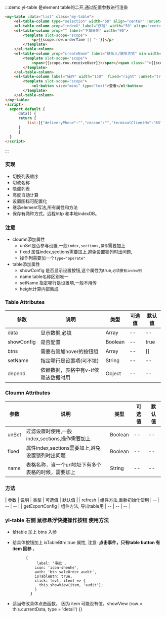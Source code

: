 <!--
 * @Author: yangjj
 * @Date: 2020-02-04 18:39:30
 * @LastEditors: jinqing
 * @LastEditTime: 2021-03-16 13:53:57
 * @Description: file content
 -->

:::demo yl-table 是element table的二开,通过配置参数进行渲染

```html
<my-table :data="list" class="my-table">
    <el-table-column type="selection" width="50" align="center" :unSet="true" fixed></el-table-column>
    <el-table-column prop="indexX" label="序号" width="50" align="center" :unSet="true" fixed></el-table-column>
    <el-table-column prop="" label="下单日期" width="90">
        <template slot-scope="scope">
            <p>{{scope.row.orderTime || '-'}}</p>
        </template>
    </el-table-column>
    <el-table-column prop="createName" label="联系人/联系方式" min-width="120">
        <template slot-scope="scope">
            <span>{{scope.row.receiveUser}}</span>/<span class="">{{scope.row.receivePhone}}</span>
        </template>
    </el-table-column>
    <el-table-column label="操作" width="150"  fixed="right" :unSet="true" type="operate">
        <template slot-scope="scope">
            <el-button size="mini" type="text">查看</el-button>
        </template>
    </el-table-column>
</my-table>
<script>
  export default {
      data() {
      return {
          list:[{"deliveryPhone":"","reason":"","terminalClientNo":"63","transportName":"冷链运输","sremark":"42342345432","deliveryTime":"2020-01-20 13:21:21","terminalClientName":"浙江迪安医疗器械有限公司","outStorageType":1,"orderTime":"2020-01-20 13:19:35","modifyTime":"2020-01-20 13:29:30","receiptTime":"2020-01-20","businessUserNo":"000000048","id":"291","operateName":"李路","supplierName":"亚辉龙集团","receivePhone":"16899001234","orderNo":"120000000582","receiveAddr":"浙江省杭州市西湖区三墩镇石祥西路紫荆创业园1401","organizationName":"商务部","transportCode":"LLYS","businessUserName":"黄希夷","deliveryNo":"20200120001001","supplierNo":"2000000","organizationNo":"0006","auditNo":"501610101020","customerName":"杭州云医购供应链科技有限公司","receiveUser":"李路1","cremark":"","lockFlag":"1","returnLabel":0,"deliveryNum":35.00,"createTime":"2020-01-20 13:21:21","auditTime":"2020-01-20 13:21:31","outStatus":"all","auditName":"超级管理员","dataSource":"DMS-CS","deliveryName":"","customerNo":"6019604591","deliveryStatus":"trade_confirm","operateNo":"51000031"},{"deliveryPhone":"","reason":"","terminalClientNo":"","transportName":"航空运输","sremark":"","deliveryTime":"2020-01-16 09:51:17","terminalClientName":"","outStorageType":1,"orderTime":"2020-01-14 19:36:28","modifyTime":"2020-01-18 00:10:19","businessUserNo":"","id":"273","operateName":"超级管理员","supplierName":"亚辉龙集团","receivePhone":"13333949843","orderNo":"120000000559","receiveAddr":"浙江省杭州市西湖区基因小镇14","organizationName":"","transportCode":"HKYS","businessUserName":"","deliveryNo":"20200116200005","supplierNo":"2000000","organizationNo":"","auditNo":"501610101020","customerName":"广州市迪汇医疗器械有限公司","receiveUser":"云医购","cremark":"","lockFlag":"0","returnLabel":0,"deliveryNum":3.00,"createTime":"2020-01-16 09:51:17","auditTime":"2020-01-16 09:51:48","outStatus":"wait","auditName":"超级管理员","dataSource":"DMS-CS","deliveryName":"","customerNo":"6017602777","deliveryStatus":"trade_cancel","operateNo":"501610101020"},{"deliveryPhone":"","reason":"","terminalClientNo":"","transportName":"航空运输","sremark":"","deliveryTime":"2020-01-15 17:07:30","terminalClientName":"","outStorageType":1,"orderTime":"2020-01-14 19:36:28","modifyTime":"2020-01-18 00:10:19","businessUserNo":"","id":"271","operateName":"超级管理员","supplierName":"亚辉龙集团","receivePhone":"13333949843","orderNo":"120000000559","receiveAddr":"浙江省杭州市西湖区基因小镇14","organizationName":"","transportCode":"HKYS","businessUserName":"","deliveryNo":"20200115200032","supplierNo":"2000000","organizationNo":"","auditNo":"501610101020","customerName":"广州市迪汇医疗器械有限公司","receiveUser":"云医购","cremark":"","lockFlag":"0","returnLabel":0,"deliveryNum":1.00,"createTime":"2020-01-15 17:07:30","auditTime":"2020-01-16 10:05:14","outStatus":"wait","auditName":"超级管理员","dataSource":"DMS-CS","deliveryName":"","customerNo":"6017602777","deliveryStatus":"trade_cancel","operateNo":"501610101020"}]
      }
      }
  }
</script>

```

:::

### 实现
* 切换列表顺序
* 切改名称
* 隐藏列表
* 高度自动计算
* 设置图标可配置化
* 继承element写法,所有属性和方法
* 保存有两种方式，远程http 和本地indexDB。

### 注意
* cloumn添加属性
    * unSet是否参与设置,一般`index,sections,操作`需要加上
    * fixed 属性index,sections需要加上,避免设置锁列时出问题,
    * 操作列需要加一个`type="operate"`
* table添加属性
    * showConfig 是否显示设置按钮,这个属性为true,`必须要有index列`
    * name table名称区别唯一
    * setName 指定哪行是设置项,一般不用传
    * height计算内部集成

### Table Attributes
| 参数       | 说明                     | 类型    | 可选值 | 默认值 |
| ---------- | ------------------------ | ------- | ------ | ------ |
| data       | 显示数据,必填            | Array   | --     | --     |
| showConfig | 是否配置                 | Boolean | --     | true   |
| btns       | 需要右侧加hover的按钮组   | Array | --     | []   |
| setName    | 指定哪行是设置项(可不填) | String  | --     | --     |
| depend    | 依赖数据，表格中有v-if依赖该数据时用| Object  | --     | --     |

### Cloumn Attributes
| 参数  | 说明                                            | 类型    | 可选值 | 默认值 |
| ----- | ----------------------------------------------- | ------- | ------ | ------ |
| unSet | 过滤设置时使用,一般index,sections,操作需要加上  | Boolean | --     | --     |
| fixed | 属性index,sections需要加上,避免设置锁列时出问题 | Boolean | --     | --     |
| name | 表格名称，当一个url地址下有多个表格的时候，需要加上 | String | --     | --     |


### 方法
| 参数      | 说明          | 类型      | 可选值  | 默认值  |
| refresh  | 组件方法,重新初始化使用 |  --   |  -- | -- |
| getExportConfig  | 组件方法, 导出table用 |  --  |  -- | -- |



### yl-table 右侧 鼠标悬浮快捷操作按钮 使用方法

- 给table 加上 btns 入参  <yl-table :data="list" :btns="btns" >

- 给具体按钮加上 isTableBtn: true 属性,  注意: **点击事件，只有table button 有 item 回参** 。

  ``` 
   		{
             label: '审批',
  ​          icon: 'icon-shenhe',
  ​          auth: 'btn_saleOrder_audit',
  ​          isTableBtn: true,
  ​          click: (evt, item) => {
  ​            this.showView(item, 'audit');
  ​          }
  ​        }
  ```

- 适当修改具体点击函数， 因为 item  可能没有值。showView (row = this.currentData, type = 'detail') {}
